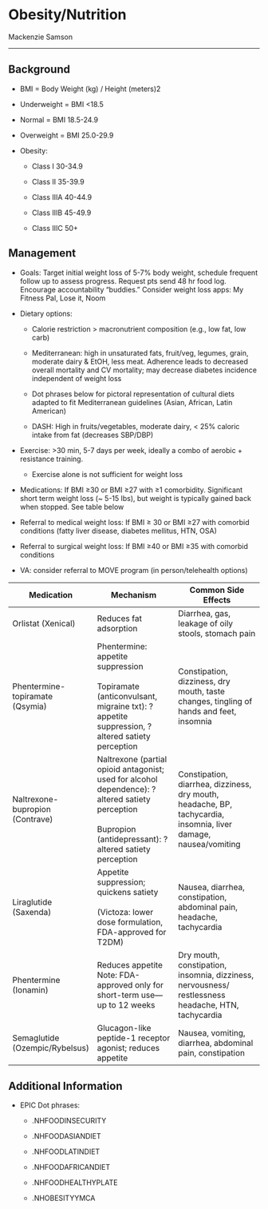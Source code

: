 # Obesity/Nutrition 

Mackenzie Samson

---

## Background

- BMI = Body Weight (kg) / Height (meters)2

- Underweight = BMI \<18.5

- Normal = BMI 18.5-24.9

- Overweight = BMI 25.0-29.9

- Obesity:

    - Class I 30-34.9

    - Class II 35-39.9

    - Class IIIA 40-44.9

    - Class IIIB 45-49.9

    - Class IIIC 50+

## Management

- Goals: Target initial weight loss of 5-7% body weight, schedule
    frequent follow up to assess progress. Request pts send 48 hr food
    log. Encourage accountability “buddies.” Consider weight loss apps:
    My Fitness Pal, Lose it, Noom

- Dietary options:

    - Calorie restriction \> macronutrient composition (e.g., low fat, low
        carb)

    - Mediterranean: high in unsaturated fats, fruit/veg, legumes, grain,
        moderate dairy & EtOH, less meat. Adherence leads to decreased
        overall mortality and CV mortality; may decrease diabetes incidence
        independent of weight loss

    - Dot phrases below for pictoral representation of cultural diets
        adapted to fit Mediterranean guidelines (Asian, African, Latin
        American)

    - DASH: High in fruits/vegetables, moderate dairy, \< 25% caloric
        intake from fat (decreases SBP/DBP)

- Exercise: \>30 min, 5-7 days per week, ideally a combo of aerobic +
    resistance training.

    - Exercise alone is not sufficient for weight loss

- Medications: If BMI ≥30 or BMI ≥27 with ≥1 comorbidity. Significant
    short term weight loss (\~ 5-15 lbs), but weight is typically gained
    back when stopped. See table below

- Referral to medical weight loss: If BMI ≥ 30 or BMI ≥27 with
    comorbid conditions (fatty liver disease, diabetes mellitus, HTN,
    OSA)

- Referral to surgical weight loss: If BMI ≥40 or BMI ≥35 with
    comorbid conditions

- VA: consider referral to MOVE program (in person/telehealth options)

<table>
<colgroup>
<col style="width: 27%" />
<col style="width: 34%" />
<col style="width: 37%" />
</colgroup>
<thead>
<tr class="header">
<th>Medication</th>
<th>Mechanism</th>
<th>Common Side Effects</th>
</tr>
</thead>
<tbody>
<tr class="odd">
<td>Orlistat (Xenical)</td>
<td>Reduces fat adsorption</td>
<td>Diarrhea, gas, leakage of oily stools, stomach pain</td>
</tr>
<tr class="even">
<td>Phentermine-topiramate (Qsymia)</td>
<td>Phentermine: appetite suppression<br />
<br />
Topiramate (anticonvulsant, migraine txt): ?appetite suppression,
?altered satiety perception</td>
<td>Constipation, dizziness, dry mouth, taste changes, tingling of hands
and feet, insomnia</td>
</tr>
<tr class="odd">
<td>Naltrexone-bupropion (Contrave)</td>
<td>Naltrexone (partial opioid antagonist; used for alcohol dependence):
?altered satiety perception<br />
<br />
Bupropion (antidepressant): ?altered satiety perception</td>
<td>Constipation, diarrhea, dizziness, dry mouth, headache, BP,
tachycardia, insomnia, liver damage, nausea/vomiting</td>
</tr>
<tr class="even">
<td>Liraglutide (Saxenda)</td>
<td>Appetite suppression; quickens satiety<br />
<br />
(Victoza: lower dose formulation, FDA-approved for T2DM)</td>
<td>Nausea, diarrhea, constipation, abdominal pain, headache,
tachycardia</td>
</tr>
<tr class="odd">
<td>Phentermine (Ionamin)</td>
<td>Reduces appetite<br />
Note: FDA-approved only for short-term use—up to 12 weeks</td>
<td>Dry mouth, constipation, insomnia, dizziness, nervousness/
restlessness headache, HTN, tachycardia</td>
</tr>
<tr class="even">
<td>Semaglutide (Ozempic/Rybelsus)</td>
<td>Glucagon-like peptide-1 receptor agonist; reduces appetite</td>
<td>Nausea, vomiting, diarrhea, abdominal pain, constipation</td>
</tr>
</tbody>
</table>

## Additional Information

- EPIC Dot phrases:

    - .NHFOODINSECURITY 

    - .NHFOODASIANDIET 

    - .NHFOODLATINDIET 

    - .NHFOODAFRICANDIET 

    - .NHFOODHEALTHYPLATE 

    - .NHOBESITYYMCA 
